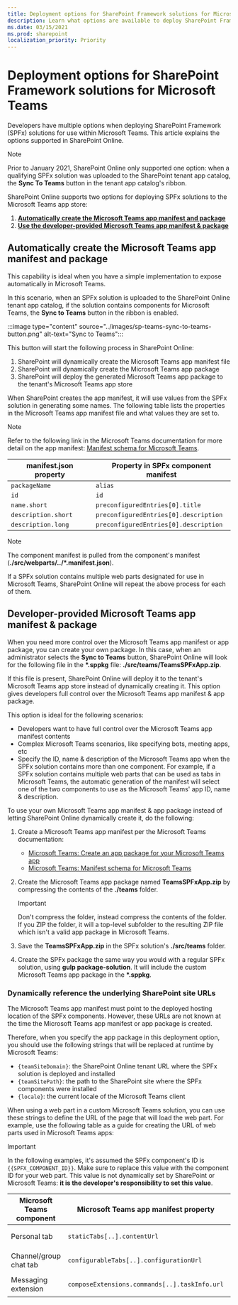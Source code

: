 ```yaml
---
title: Deployment options for SharePoint Framework solutions for Microsoft Teams
description: Learn what options are available to deploy SharePoint Framework solutions for Microsoft Teams
ms.date: 03/15/2021
ms.prod: sharepoint
localization_priority: Priority
---
```

# Deployment options for SharePoint Framework solutions for Microsoft Teams

Developers have multiple options when deploying SharePoint Framework (SPFx) solutions for use within Microsoft Teams. This article explains the options supported in SharePoint Online.

> [!NOTE]
> Prior to January 2021, SharePoint Online only supported one option: when a qualifying SPFx solution was uploaded to the SharePoint tenant app catalog, the **Sync To Teams** button in the tenant app catalog's ribbon.

SharePoint Online supports two options for deploying SPFx solutions to the Microsoft Teams app store:

1. **[Automatically create the Microsoft Teams app manifest and package](#automatically-create-the-microsoft-teams-app-manifest-and-package)**
1. **[Use the developer-provided Microsoft Teams app manifest & package](#developer-provided-microsoft-teams-app-manifest--package)**

## Automatically create the Microsoft Teams app manifest and package

This capability is ideal when you have a simple implementation to expose automatically in Microsoft Teams.

In this scenario, when an SPFx solution is uploaded to the SharePoint Online tenant app catalog, if the solution contains components for Microsoft Teams, the **Sync to Teams** button in the ribbon is enabled.

:::image type="content" source="../images/sp-teams-sync-to-teams-button.png" alt-text="Sync to Teams":::

This button will start the following process in SharePoint Online:

1. SharePoint will dynamically create the Microsoft Teams app manifest file
1. SharePoint will dynamically create the Microsoft Teams app package
1. SharePoint will deploy the generated Microsoft Teams app package to the tenant's Microsoft Teams app store

When SharePoint creates the app manifest, it will use values from the SPFx solution in generating some names. The following table lists the properties in the Microsoft Teams app manifest file and what values they are set to.

> [!NOTE]
> Refer to the following link in the Microsoft Teams documentation for more detail on the app manifest: [Manifest schema for Microsoft Teams](/microsoftteams/platform/resources/schema/manifest-schema).

| manifest.json property |  Property in SPFx component manifest  |
| ---------------------- | ------------------------------------- |
| `packageName`          | `alias`                               |
| `id`                   | `id`                                  |
| `name.short`           | `preconfiguredEntries[0].title`       |
| `description.short`    | `preconfiguredEntries[0].description` |
| `description.long`     | `preconfiguredEntries[0].description` |

> [!NOTE]
> The component manifest is pulled from the component's manifest (**./src/webparts/../\*.manifest.json**).

If a SPFx solution contains multiple web parts designated for use in Microsoft Teams, SharePoint Online will repeat the above process for each of them.

## Developer-provided Microsoft Teams app manifest & package

When you need more control over the Microsoft Teams app manifest or app package, you can create your own package. In this case, when an administrator selects the **Sync to Teams** button, SharePoint Online will look for the following file in the **\*.sppkg** file: **./src/teams/TeamsSPFxApp.zip**.

If this file is present, SharePoint Online will deploy it to the tenant's Microsoft Teams app store instead of dynamically creating it. This option gives developers full control over the Microsoft Teams app manifest & app package.

This option is ideal for the following scenarios:

- Developers want to have full control over the Microsoft Teams app manifest contents
- Complex Microsoft Teams scenarios, like specifying bots, meeting apps, etc
- Specify the ID, name & description of the Microsoft Teams app when the SPFx solution contains more than one component. For example, if a SPFx solution contains multiple web parts that can be used as tabs in Microsoft Teams, the automatic generation of the manifest will select one of the two components to use as the Microsoft Teams' app ID, name & description.

To use your own Microsoft Teams app manifest & app package instead of letting SharePoint Online dynamically create it, do the following:

1. Create a Microsoft Teams app manifest per the Microsoft Teams documentation:
    - [Microsoft Teams: Create an app package for your Microsoft Teams app](/microsoftteams/platform/concepts/build-and-test/apps-package)
    - [Microsoft Teams: Manifest schema for Microsoft Teams](/microsoftteams/platform/resources/schema/manifest-schema)
1. Create the Microsoft Teams app package named **TeamsSPFxApp.zip** by compressing the contents of the **./teams** folder.

    > [!IMPORTANT]
    > Don't compress the folder, instead compress the contents of the folder. If you ZIP the folder, it will a top-level subfolder to the resulting ZIP file which isn't a valid app package in Microsoft Teams.

1. Save the **TeamsSPFxApp.zip** in the SPFx solution's **./src/teams** folder.
1. Create the SPFx package the same way you would with a regular SPFx solution, using **gulp package-solution**. It will include the custom Microsoft Teams app package in the **\*.sppkg**.

### Dynamically reference the underlying SharePoint site URLs

The Microsoft Teams app manifest must point to the deployed hosting location of the SPFx components. However, these URLs are not known at the time the Microsoft Teams app manifest or app package is created.

Therefore, when you specify the app package in this deployment option, you should use the following strings that will be replaced at runtime by Microsoft Teams:

- `{teamSiteDomain}`: the SharePoint Online tenant URL where the SPFx solution is deployed and installed
- `{teamSitePath}`: the path to the SharePoint site where the SPFx components were installed
- `{locale}`: the current locale of the Microsoft Teams client

When using a web part in a custom Microsoft Teams solution, you can use these strings to define the URL of the page that will load the web part. For example, use the following table as a guide for creating the URL of web parts used in Microsoft Teams apps:

> [!IMPORTANT]
> In the following examples, it's assumed the SPFx component's ID is `{{SPFX_COMPONENT_ID}}`. Make sure to replace this value with the component ID for your web part. This value is not dynamically set by SharePoint or Microsoft Teams: **it is the developer's responsibility to set this value**.

| Microsoft Teams component |     Microsoft Teams app manifest property     |                                                                                             Microsoft Teams app manifest property                                                                                             |
| ------------------------- | --------------------------------------------- | ----------------------------------------------------------------------------------------------------------------------------------------------------------------------------------------------------------------------------- |
| Personal tab              | `staticTabs[..].contentUrl`                   | `https://{teamSiteDomain}/_layouts/15/TeamsLogon.aspx?SPFX=true&dest=/_layouts/15/teamshostedapp.aspx%3Fteams%26personal%26componentId={{SPFX_COMPONENT_ID}}%26forceLocale={locale}`                                          |
| Channel/group chat tab    | `configurableTabs[..].configurationUrl`       | `https://{teamSiteDomain}{teamSitePath}/_layouts/15/TeamsLogon.aspx?SPFX=true&dest={teamSitePath}/_layouts/15/teamshostedapp.aspx%3FopenPropertyPane=true%26teams%26componentId={{SPFX_COMPONENT_ID}}%26forceLocale={locale}` |
| Messaging extension       | `composeExtensions.commands[..].taskInfo.url` | `https://{teamSiteDomain}/_layouts/15/TeamsLogon.aspx?SPFX=true&dest=/_layouts/15/teamstaskhostedapp.aspx%3Fteams%26personal%26componentId={{SPFX_COMPONENT_ID}}%26forceLocale={locale}`                                      |
